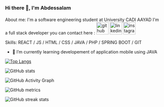 ### Hi there 👋, I'm Abdessalam
#### <Abdessalam BOULAYT />
About me:
I'm a software engineering student at University CADI AAYAD
I'm a full stack developer
you can contact here :
[<img src='https://cdn.jsdelivr.net/npm/simple-icons@3.0.1/icons/github.svg' alt='github' height='40'>](https://github.com/abdessalamboulayat)  [<img src='https://cdn.jsdelivr.net/npm/simple-icons@3.0.1/icons/linkedin.svg' alt='linkedin' height='40'>](https://www.linkedin.com/in/abdessalam-boulayat-4b9755190/)  [<img src='https://cdn.jsdelivr.net/npm/simple-icons@3.0.1/icons/instagram.svg' alt='instagram' height='40'>](https://www.instagram.com/abd07_20/)  


Skills: REACT / JS / HTML / CSS / JAVA / PHP / SPRING BOOT / GIT

- 🌱 I’m currently learning developement of application mobile using JAVA 



[![Top Langs](https://github-readme-stats.vercel.app/api/top-langs/?username=abdessalamboulayat)](https://github.com/anuraghazra/github-readme-stats)

![GitHub stats](https://github-readme-stats.vercel.app/api?username=abdessalamboulayat&show_icons=true&count_private=true)  

![GitHub Activity Graph](https://activity-graph.herokuapp.com/graph?username=abdessalamboulayat)  

![GitHub metrics](https://metrics.lecoq.io/abdessalamboulayat)  

![GitHub streak stats](https://streak-stats.demolab.com/?user=abdessalamboulayat)  
